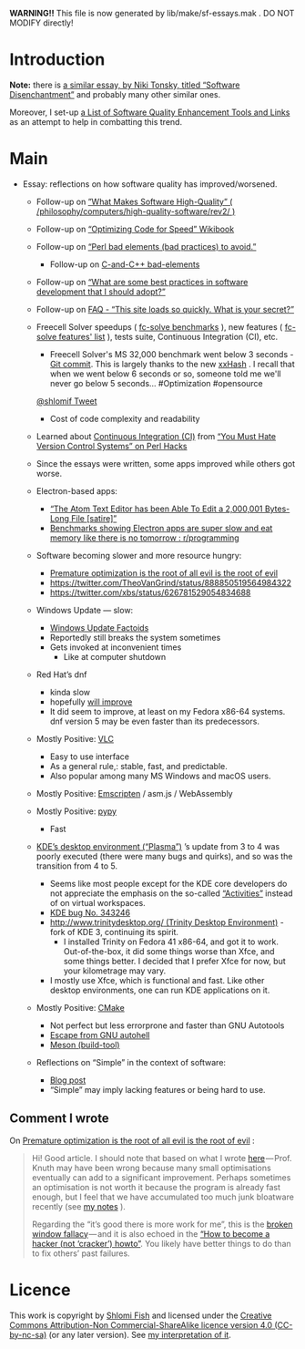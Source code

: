 **WARNING!!** This file is now generated by lib/make/sf-essays.mak . DO NOT MODIFY directly!

# Introduction

**Note:** there is [a similar essay, by Niki Tonsky, titled “Software Disenchantment”](https://tonsky.me/blog/disenchantment/) and probably many other similar ones.

Moreover, I set-up [a List of Software Quality Enhancement Tools and Links](https://www.shlomifish.org/open-source/resources/software-quality-enhancement/) as an attempt to help in combatting this trend.

# Main

- Essay: reflections on how software quality has improved/worsened.
    - Follow-up on [”What Makes Software High-Quality” ( /philosophy/computers/high-quality-software/rev2/ )](http://www.shlomifish.org/philosophy/computers/high-quality-software/rev2/)
    - Follow-up on [“Optimizing Code for Speed” Wikibook](https://en.wikibooks.org/wiki/Optimizing_Code_for_Speed)
    - Follow-up on [“Perl bad elements (bad practices) to avoid.”](http://perl-begin.org/tutorials/bad-elements/)
        - Follow-up on [C-and-C++ bad-elements](http://www.shlomifish.org/lecture/C-and-CPP/bad-elements/)
    - Follow-up on [“What are some best practices in software development that I should adopt?”](https://github.com/shlomif/Freenode-programming-channel-FAQ/blob/master/FAQ_with_ToC__generated.md#what-are-some-best-practices-in-programming-that-i-should-adopt)
    - Follow-up on [FAQ - “This site loads so quickly. What is your secret?”](https://www.shlomifish.org/meta/FAQ/site_loads_quickly.xhtml)
    - Freecell Solver speedups ( [fc-solve benchmarks](https://github.com/shlomif/fc-solve/tree/master/fc-solve/benchmarks) ), new features ( [fc-solve features' list](http://fc-solve.shlomifish.org/features.html) ), tests suite, Continuous Integration (CI), etc.
        - Freecell Solver's MS 32,000 benchmark went below 3 seconds - [Git commit](https://github.com/shlomif/fc-solve/commit/5ca2b0d58acc37e21e5393aa7e534187dc722f29). This is largely thanks to the new [xxHash](http://cyan4973.github.io/xxHash/) . I recall that when we went below 6 seconds or so, someone told me we'll never go below 5 seconds… \#Optimization \#opensource

      [@shlomif Tweet](https://twitter.com/shlomif/status/1132302032310870016)

        - Cost of code complexity and readability
    - Learned about [Continuous Integration (CI)](https://en.wikipedia.org/wiki/Continuous_integration) from [“You Must Hate Version Control Systems” on Perl Hacks](https://perlhacks.com/2012/03/you-must-hate-version-control-systems/)
    - Since the essays were written, some apps improved while others got worse.
    - Electron-based apps:
        - [“The Atom Text Editor has been Able To Edit a 2,000,001 Bytes-Long File \[satire\]”](http://www.shlomifish.org/humour/bits/Atom-Text-Editor-edits-2_000_001-bytes/)
        - [Benchmarks showing Electron apps are super slow and eat memory like there is no tomorrow : r/programming](https://www.reddit.com/r/programming/comments/73vua5/benchmarks_showing_electron_apps_are_super_slow/)
    - Software becoming slower and more resource hungry:
        - [Premature optimization is the root of all evil is the root of evil](https://medium.com/@okaleniuk/premature-optimization-is-the-root-of-all-evil-is-the-root-of-evil-a8ab8056c6b)
        - <https://twitter.com/TheoVanGrind/status/888850519564984322>
        - <https://twitter.com/xbs/status/626781529054834688>
    - Windows Update — slow:
        - [Windows Update Factoids](http://www.shlomifish.org/humour/bits/facts/Windows-Update/)
        - Reportedly still breaks the system sometimes
        - Gets invoked at inconvenient times
            - Like at computer shutdown
    - Red Hat’s dnf
        - kinda slow
        - hopefully [will improve](https://rpm-software-management.github.io/announcement/2018/03/22/dnf-3-announcement/)
        - It did seem to improve, at least on my Fedora x86-64 systems. dnf version 5 may be even faster than its predecessors.
    - Mostly Positive: [VLC](https://www.videolan.org/vlc/)
        - Easy to use interface
        - As a general rule,: stable, fast, and predictable.
        - Also popular among many MS Windows and macOS users.
    - Mostly Positive: [Emscripten](https://en.wikipedia.org/wiki/Emscripten) / asm.js / WebAssembly
    - Mostly Positive: [pypy](https://en.wikipedia.org/wiki/PyPy)
        - Fast
    - [KDE’s desktop environment (“Plasma”)](https://en.wikipedia.org/wiki/KDE) ’s update from 3 to 4 was poorly executed (there were many bugs and quirks), and so was the transition from 4 to 5.
        - Seems like most people except for the KDE core developers do not appreciate the emphasis on the so-called [“Activities”](https://askubuntu.com/questions/253990/what-is-a-activity-in-kde-and-what-can-i-do-with-it) instead of on virtual workspaces.
        - [KDE bug No. 343246](https://bugs.kde.org/show_bug.cgi?id=343246)
        - [http://www.trinitydesktop.org/ (Trinity Desktop Environment)](http://www.trinitydesktop.org/) - fork of KDE 3, continuing its spirit.
            - I installed Trinity on Fedora 41 x86-64, and got it to work. Out-of-the-box, it did some things worse than Xfce, and some things better. I decided that I prefer Xfce for now, but your kilometrage may vary.
        - I mostly use Xfce, which is functional and fast. Like other desktop environments, one can run KDE applications on it.
    - Mostly Positive: [CMake](https://en.wikipedia.org/wiki/CMake)
        - Not perfect but less errorprone and faster than GNU Autotools
        - [Escape from GNU autohell](http://www.shlomifish.org/open-source/anti/autohell/)
        - [Meson (build-tool)](https://en.wikipedia.org/wiki/Meson_(software))
    - Reflections on “Simple” in the context of software:
        - [Blog post](https://shlomif-tech.livejournal.com/64318.html)
        - “Simple” may imply lacking features or being hard to use.

## Comment I wrote

On [Premature optimization is the root of all evil is the root of evil](https://medium.com/@okaleniuk/premature-optimization-is-the-root-of-all-evil-is-the-root-of-evil-a8ab8056c6b) :

> Hi! Good article. I should note that based on what I wrote [here](https://en.wikibooks.org/wiki/Optimizing_Code_for_Speed/Factor_Optimizations#Are_%22Small%22_Optimizations_Desirable?) — Prof. Knuth may have been wrong because many small optimisations eventually can add to a significant improvement. Perhaps sometimes an optimisation is not worth it because the program is already fast enough, but I feel that we have accumulated too much junk bloatware recently (see [my notes](https://www.shlomifish.org/philosophy/computers/high-quality-software/reflections-on-software-quality-trends/) ).
>
> Regarding the “it’s good there is more work for me”, this is the [broken window fallacy](https://shlomif-tech.livejournal.com/741.html) — and it is also echoed in the [“How to become a hacker (not ‘cracker’) howto”](http://www.catb.org/esr/faqs/hacker-howto.html). You likely have better things to do than to fix others’ past failures.

# Licence

This work is copyright by [Shlomi Fish](http://www.shlomifish.org/) and licensed under the [Creative Commons Attribution-Non Commercial-ShareAlike licence version 4.0 (CC-by-nc-sa)](http://creativecommons.org/licenses/by-nc-sa/4.0/) (or any later version). See [my interpretation of it](http://www.shlomifish.org/meta/copyrights/).
